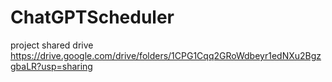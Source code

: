 # ChatGPTScheduler

project shared drive 
https://drive.google.com/drive/folders/1CPG1Cqq2GRoWdbeyr1edNXu2BgzgbaLR?usp=sharing
